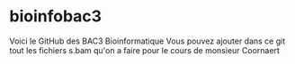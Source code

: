 # bioinfobac3
Voici le GitHub des BAC3 Bioinformatique
Vous pouvez ajouter dans ce git tout les fichiers s.bam qu'on a faire pour le cours de monsieur Coornaert

